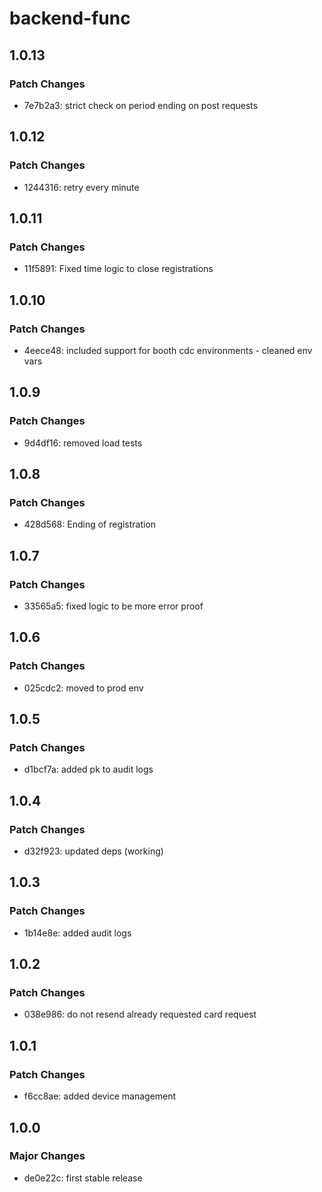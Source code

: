 # backend-func

## 1.0.13

### Patch Changes

- 7e7b2a3: strict check on period ending on post requests

## 1.0.12

### Patch Changes

- 1244316: retry every minute

## 1.0.11

### Patch Changes

- 11f5891: Fixed time logic to close registrations

## 1.0.10

### Patch Changes

- 4eece48: included support for booth cdc environments - cleaned env vars

## 1.0.9

### Patch Changes

- 9d4df16: removed load tests

## 1.0.8

### Patch Changes

- 428d568: Ending of registration

## 1.0.7

### Patch Changes

- 33565a5: fixed logic to be more error proof

## 1.0.6

### Patch Changes

- 025cdc2: moved to prod env

## 1.0.5

### Patch Changes

- d1bcf7a: added pk to audit logs

## 1.0.4

### Patch Changes

- d32f923: updated deps (working)

## 1.0.3

### Patch Changes

- 1b14e8e: added audit logs

## 1.0.2

### Patch Changes

- 038e986: do not resend already requested card request

## 1.0.1

### Patch Changes

- f6cc8ae: added device management

## 1.0.0

### Major Changes

- de0e22c: first stable release
